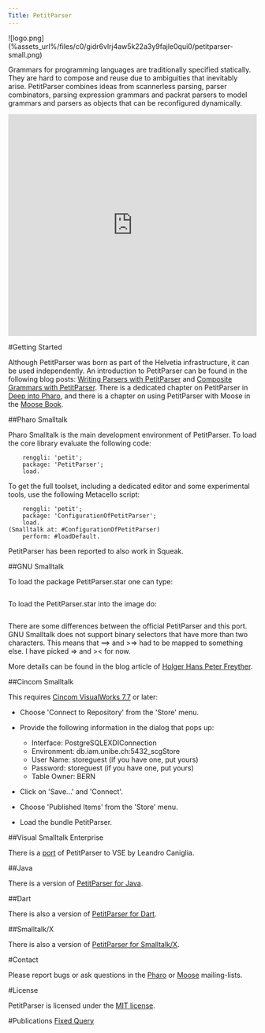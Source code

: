 ```yaml
---
Title: PetitParser
---
```


<div id="logo" style="position: relative; height: 50px">![logo.png](%assets_url%/files/c0/gidr6vlrj4aw5k22a3y9fajle0qui0/petitparser-small.png)</div>

Grammars for programming languages are traditionally specified statically. They are hard to compose and reuse due to ambiguities that inevitably arise. PetitParser combines ideas from scannerless parsing, parser combinators, parsing expression grammars and packrat parsers to model grammars and parsers as objects that can be reconfigured dynamically.

<div style="width: 100%" id="\__ss_7224303"><iframe src="http://www.slideshare.net/slideshow/embed_code/7224303" width="100%" height="450" frameborder="0" marginwidth="0" marginheight="0" scrolling="no"></iframe></div>

#Getting Started

Although PetitParser was born as part of the Helvetia infrastructure, it can be used independently. An introduction to PetitParser can be found in the following blog posts: [Writing Parsers with PetitParser](http://www.lukas-renggli.ch/blog/petitparser-1) and [Composite Grammars with PetitParser](http://www.lukas-renggli.ch/blog/petitparser-2).
There is a dedicated chapter on PetitParser in [Deep into Pharo](http://rmod.lille.inria.fr/pbe2/), and there is a chapter on using PetitParser with Moose in the [Moose Book](http://www.themoosebook.org/book/internals/petit-parser).

##Pharo Smalltalk

Pharo Smalltalk is the main development environment of PetitParser. To load the core library evaluate the following code:

```Gofer new
    renggli: 'petit'; 
    package: 'PetitParser';
    load.
```

To get the full toolset, including a dedicated editor and some experimental tools, use the following Metacello script:

```Gofer new
    renggli: 'petit';
    package: 'ConfigurationOfPetitParser';
    load.
(Smalltalk at: #ConfigurationOfPetitParser)
    perform: #loadDefault.
```

PetitParser has been reported to also work in Squeak.

##GNU Smalltalk

To load the package PetitParser.star one can type:

```gst-package http://smalltalk.gnu.org/project/petitparser/package.xml
```

To load the PetitParser.star into the image do:

```PackageLoader fileInPackage: 'PetitParser'
```

There are some differences between the official PetitParser and this port. GNU Smalltalk does not support binary selectors that have more than two characters. This means that \==> and >=> had to be mapped to something else. I have picked => and >< for now.

More details can be found in the blog article of [Holger Hans Peter Freyther](http://smalltalk.gnu.org/blog/zecke/petitparser-gnu-smalltalk).

##Cincom Smalltalk

This requires [Cincom VisualWorks 7.7](http://www.cincomsmalltalk.com/main/products/visualworks/) or later:


-  Choose 'Connect to Repository' from the 'Store' menu.
-  Provide the following information in the dialog that pops up:
	-  Interface: PostgreSQLEXDIConnection
	-  Environment: db.iam.unibe.ch:5432_scgStore
	-  User Name: storeguest (if you have one, put yours)
	-  Password: storeguest (if you have one, put yours)
	-  Table Owner: BERN

-  Click on 'Save...' and 'Connect'.
-  Choose 'Published Items' from the 'Store' menu.
-  Load the bundle PetitParser.

##Visual Smalltalk Enterprise

There is a [port](http://vse-wiki.apis.de/index.cgi/Source%20code%20for%20VS-Smalltalk) of PetitParser to VSE by Leandro Caniglia.

##Java

There is a version of [PetitParser for Java](https://github.com/renggli/PetitParserJava).

##Dart

There is also a version of [PetitParser for Dart](https://github.com/renggli/PetitParserDart).


##Smalltalk/X

There is also a version of [PetitParser for Smalltalk/X](https://bitbucket.org/janvrany/stx-goodies-petitparser/overview).

#Contact

Please report bugs or ask questions in the [Pharo](http://lists.gforge.inria.fr/mailman/listinfo/pharo-project) or [Moose](http://www.moosetechnology.org/about/contact) mailing-lists.

#License

PetitParser is licensed under the [MIT license](http://en.wikipedia.org/wiki/MIT_License).

#Publications
[Fixed Query](%assets_url%/scgbib/?query=*&filter=Year)
